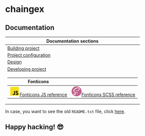 # chaingex

## Documentation

|Documentation sections|
|----------------------|
|[Building project](./docs/build.md)|
|[Project configuration](./docs/configuration.md)|
|[Design](./docs/design.md)|
|[Developing project](./docs/develop.md)|
|<table><thead><th>Fonticons</th><th></th></thead><tbody><tr><td>![JS](./docs/img/js.png)[Fonticons JS reference](./src/js/fonticons/README.md)</td><td>![SCSS](./docs/img/sass.png)[Fonticons SCSS reference](./src/scss/fonticons/README.md)</td></tr></tbody></table>|

In case, you want to see the old `README.txt` file, click [here](./OLDREADME.md).

## Happy hacking! 😎
